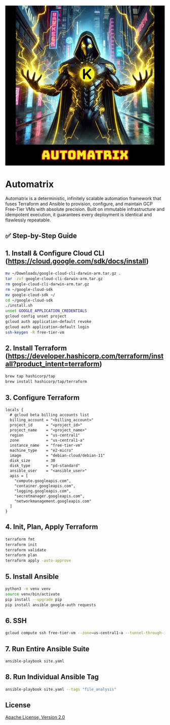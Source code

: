 ![image](https://github.com/mytechnotalent/automatrix/blob/main/Automatrix.png?raw=true)

# Automatrix

Automatrix is a deterministic, infinitely scalable automation framework that fuses Terraform and Ansible to provision, configure, and maintain GCP Free-Tier VMs with absolute precision. Built on immutable infrastructure and idempotent execution, it guarantees every deployment is identical and flawlessly repeatable.

## ✅ Step-by-Step Guide

## 1. Install & Configure Cloud CLI (https://cloud.google.com/sdk/docs/install)
```bash
mv ~/Downloads/google-cloud-cli-darwin-arm.tar.gz .
tar -zxf google-cloud-cli-darwin-arm.tar.gz
rm google-cloud-cli-darwin-arm.tar.gz 
rm ~/google-cloud-sdk
mv google-cloud-sdk ~/
cd ~/google-cloud-sdk 
./install.sh
unset GOOGLE_APPLICATION_CREDENTIALS
gcloud config unset project
gcloud auth application-default revoke
gcloud auth application-default login
ssh-keygen -R free-tier-vm
```

## 2. Install Terraform (https://developer.hashicorp.com/terraform/install?product_intent=terraform)
```bash
brew tap hashicorp/tap
brew install hashicorp/tap/terraform
```

## 3. Configure Terraform
```hcl
locals {
  # gcloud beta billing accounts list
  billing_account = "<billing_account>"
  project_id      = "<project_id>"
  project_name    = "<project_name>"
  region          = "us-central1"
  zone            = "us-central1-a"
  instance_name   = "free-tier-vm"
  machine_type    = "e2-micro"
  image           = "debian-cloud/debian-11"
  disk_size       = 30
  disk_type       = "pd-standard"
  ansible_user    = "<ansible_user>"
  apis = [
    "compute.googleapis.com",
    "container.googleapis.com",
    "logging.googleapis.com",
    "secretmanager.googleapis.com",
    "networkmanagement.googleapis.com"
  ]
}
```

## 4. Init, Plan, Apply Terraform
```bash
terraform fmt
terraform init
terraform validate
terraform plan
terraform apply -auto-approve 
```

## 5. Install Ansible
```bash
python3 -m venv venv
source venv/bin/activate
pip install --upgrade pip
pip install ansible google-auth requests
```

## 6. SSH
```bash
gcloud compute ssh free-tier-vm --zone=us-central1-a --tunnel-through-iap --project=$(terraform output -raw project_id)
```

## 7. Run Entire Ansible Suite
```bash
ansible-playbook site.yaml
```

## 8. Run Individual Ansible Tag 
```bash
ansible-playbook site.yaml --tags "file_analysis"
```

## License
[Apache License, Version 2.0](https://www.apache.org/licenses/LICENSE-2.0)
